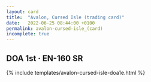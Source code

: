 ```yaml
---
layout: card
title:  "Avalon, Cursed Isle (trading card)"
date:   2022-06-25 08:44:00 +0100
permalink: avalon-cursed-isle_(card)
incomplete: true
---
```


## DOA 1st &middot; EN-160 SR

{% include templates/avalon-cursed-isle-doa1e.html %}